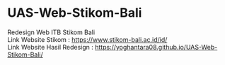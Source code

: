 # UAS-Web-Stikom-Bali
Redesign Web ITB Stikom Bali 
<br/>
Link Website Stikom : https://www.stikom-bali.ac.id/id/
<br/>
Link Website Hasil Redesign : https://yoghantara08.github.io/UAS-Web-Stikom-Bali/

